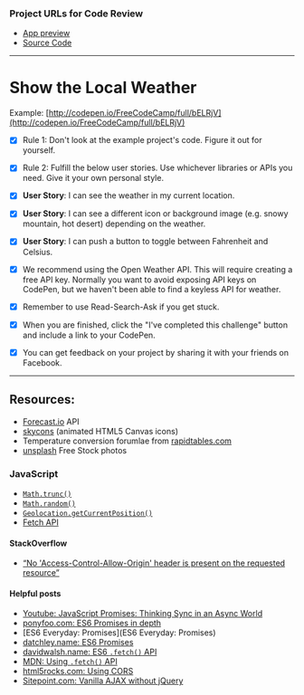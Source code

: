 ### Project URLs for Code Review

* [App preview](https://thiagodebastos.gitlab.io/fcc-weather-app/)
* [Source Code](https://gitlab.com/thiagodebastos/fcc-weather-app/tree/master)

----


# Show the Local Weather
Example: [http://codepen.io/FreeCodeCamp/full/bELRjV](http://codepen.io/FreeCodeCamp/full/bELRjV)

- [x] Rule 1: Don't look at the example project's code. Figure it out for yourself.

- [x] Rule 2: Fulfill the below user stories. Use whichever libraries or APIs you need. Give it your own personal style.

- [x] **User Story**: I can see the weather in my current location.

- [x] **User Story**: I can see a different icon or background image (e.g. snowy mountain, hot desert) depending on the weather.

- [x] **User Story**: I can push a button to toggle between Fahrenheit and Celsius.

- [x] We recommend using the Open Weather API. This will require creating a free API key. Normally you want to avoid exposing API keys on CodePen, but we haven't been able to find a keyless API for weather.

- [x] Remember to use Read-Search-Ask if you get stuck.

- [x] When you are finished, click the "I've completed this challenge" button and include a link to your CodePen.

- [x] You can get feedback on your project by sharing it with your friends on Facebook.

----
## Resources:
- [Forecast.io](https://developer.forecast.io/) API
- [skycons](https://github.com/darkskyapp/skycons) (animated HTML5 Canvas icons)
- Temperature conversion forumlae from [rapidtables.com](http://www.rapidtables.com/convert/temperature/how-fahrenheit-to-celsius.htm)
- [unsplash](https://unsplash.com) Free Stock photos
### JavaScript
- [`Math.trunc()`](https://developer.mozilla.org/en-US/docs/Web/JavaScript/Reference/Global_Objects/Math/trunc)
- [`Math.random()`](https://developer.mozilla.org/en-US/docs/Web/JavaScript/Reference/Global_Objects/Math/random)
- [`Geolocation.getCurrentPosition()`](https://developer.mozilla.org/en-US/docs/Web/API/Geolocation/getCurrentPosition)
- [Fetch API](https://developer.mozilla.org/en-US/docs/Web/API/Fetch_API)
#### StackOverflow
- [“No 'Access-Control-Allow-Origin' header is present on the requested resource”](http://stackoverflow.com/a/20035319/3108412)
#### Helpful posts
- [Youtube: JavaScript Promises: Thinking Sync in an Async World](https://www.youtube.com/watch?v=wc72cyYt8-c)
- [ponyfoo.com: ES6 Promises in depth](https://ponyfoo.com/articles/es6-promises-in-depth#what-is-a-promise)
- [ES6 Everyday: Promises](ES6 Everyday: Promises)
- [datchley.name: ES6 Promises](http://www.datchley.name/es6-promises/)
- [davidwalsh.name: ES6 `.fetch()` API](https://davidwalsh.name/fetch)
- [MDN: Using `.fetch()` API](https://developer.mozilla.org/en-US/docs/Web/API/Fetch_API/Using_Fetch)
- [html5rocks.com: Using CORS](http://www.html5rocks.com/en/tutorials/cors/)
- [Sitepoint.com: Vanilla AJAX without jQuery](https://www.sitepoint.com/guide-vanilla-ajax-without-jquery/)
